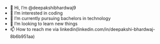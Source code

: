 - 👋 Hi, I’m @deepakshibhardwaj9
- 👀 I’m interested in coding
- 🌱 I’m currently pursuing bachelors in technology 
- 💞️ I’m looking to learn new things
- 📫 How to reach me via linkedin(linkedin.com/in/deepakshi-bhardwaj-8b6b951aa)

<!---
deepakshibhardwaj9/deepakshibhardwaj9 is a ✨ special ✨ repository because its `README.md` (this file) appears on your GitHub profile.
You can click the Preview link to take a look at your changes.
--->
